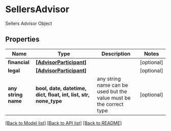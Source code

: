 # SellersAdvisor

Sellers Advisor Object

## Properties
Name | Type | Description | Notes
------------ | ------------- | ------------- | -------------
**financial** | [**[AdvisorParticipant]**](AdvisorParticipant.md) |  | [optional] 
**legal** | [**[AdvisorParticipant]**](AdvisorParticipant.md) |  | [optional] 
**any string name** | **bool, date, datetime, dict, float, int, list, str, none_type** | any string name can be used but the value must be the correct type | [optional]

[[Back to Model list]](../README.md#documentation-for-models) [[Back to API list]](../README.md#documentation-for-api-endpoints) [[Back to README]](../README.md)


